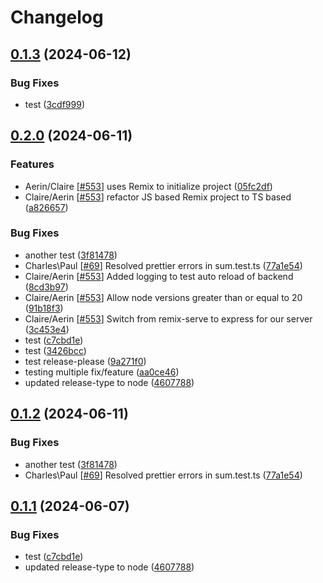 # Changelog

## [0.1.3](https://github.com/Impactworkers/iw-complaint-manager/compare/v0.1.2...v0.1.3) (2024-06-12)


### Bug Fixes

* test ([3cdf999](https://github.com/Impactworkers/iw-complaint-manager/commit/3cdf999df9f7fa615832e426c7e68d2e1a04d0e8))

## [0.2.0](https://github.com/Impactworkers/iw-complaint-manager/compare/v0.1.2...v0.2.0) (2024-06-11)


### Features

* Aerin/Claire [[#553](https://github.com/Impactworkers/iw-complaint-manager/issues/553)] uses Remix to initialize project ([05fc2df](https://github.com/Impactworkers/iw-complaint-manager/commit/05fc2dfdde3fb46873853b97f3178c9b90216110))
* Claire/Aerin [[#553](https://github.com/Impactworkers/iw-complaint-manager/issues/553)] refactor JS based Remix project to TS based ([a826657](https://github.com/Impactworkers/iw-complaint-manager/commit/a82665729db4833883b36a0f55fbc330b87ef6e5))


### Bug Fixes

* another test ([3f81478](https://github.com/Impactworkers/iw-complaint-manager/commit/3f814787bec3b15e3ede76d837638f763fbd2692))
* Charles\Paul [[#69](https://github.com/Impactworkers/iw-complaint-manager/issues/69)] Resolved prettier errors in sum.test.ts ([77a1e54](https://github.com/Impactworkers/iw-complaint-manager/commit/77a1e547fb0fed5036e7b83f42b2909eeacd7af9))
* Claire/Aerin [[#553](https://github.com/Impactworkers/iw-complaint-manager/issues/553)] Added logging to test auto reload of backend ([8cd3b97](https://github.com/Impactworkers/iw-complaint-manager/commit/8cd3b97ddcc0d4ea027b2e7aef002b9a85f2e430))
* Claire/Aerin [[#553](https://github.com/Impactworkers/iw-complaint-manager/issues/553)] Allow node versions greater than or equal to 20 ([91b18f3](https://github.com/Impactworkers/iw-complaint-manager/commit/91b18f34264ceb824a461fc68a199c1332562baf))
* Claire/Aerin [[#553](https://github.com/Impactworkers/iw-complaint-manager/issues/553)] Switch from remix-serve to express for our server ([3c453e4](https://github.com/Impactworkers/iw-complaint-manager/commit/3c453e4e31a00fc1996449f868fbdb3fd9f98ee5))
* test ([c7cbd1e](https://github.com/Impactworkers/iw-complaint-manager/commit/c7cbd1e8c6c51870475601a72d3c218047f0500e))
* test ([3426bcc](https://github.com/Impactworkers/iw-complaint-manager/commit/3426bcc3a8f294b0c086430987983a8317c4c142))
* test release-please ([9a271f0](https://github.com/Impactworkers/iw-complaint-manager/commit/9a271f0675f3ebc50ce301ec8e7ad7033d065687))
* testing multiple fix/feature ([aa0ce46](https://github.com/Impactworkers/iw-complaint-manager/commit/aa0ce4680f8f369d0a44cf0be3ae95265630c22c))
* updated release-type to node ([4607788](https://github.com/Impactworkers/iw-complaint-manager/commit/46077886e48c1b339cabc8f63b66304f3ed12d0e))

## [0.1.2](https://github.com/Impactworkers/iw-complaint-manager/compare/v0.1.1...v0.1.2) (2024-06-11)


### Bug Fixes

* another test ([3f81478](https://github.com/Impactworkers/iw-complaint-manager/commit/3f814787bec3b15e3ede76d837638f763fbd2692))
* Charles\Paul [[#69](https://github.com/Impactworkers/iw-complaint-manager/issues/69)] Resolved prettier errors in sum.test.ts ([77a1e54](https://github.com/Impactworkers/iw-complaint-manager/commit/77a1e547fb0fed5036e7b83f42b2909eeacd7af9))

## [0.1.1](https://github.com/Impactworkers/iw-complaint-manager/compare/v0.1.0...v0.1.1) (2024-06-07)


### Bug Fixes

* test ([c7cbd1e](https://github.com/Impactworkers/iw-complaint-manager/commit/c7cbd1e8c6c51870475601a72d3c218047f0500e))
* updated release-type to node ([4607788](https://github.com/Impactworkers/iw-complaint-manager/commit/46077886e48c1b339cabc8f63b66304f3ed12d0e))
